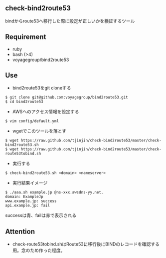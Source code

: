 ## check-bind2route53

bindからroute53へ移行した際に設定が正しいかを検証するツール

## Requirement
* ruby
* bash (>4)
* voyagegroup/bind2route53

## Use
* bind2route53をgit cloneする

```
$ git clone git@github.com:voyagegroup/bind2route53.git
$ cd bind2route53
```

* AWSへのアクセス情報を設定する

```
$ vim config/default.yml
```

* wgetでこのツールを落とす

```
$ wget https://raw.github.com/tjinjin/check-bind2route53/master/check-bind2route53.sh
$ wget https://raw.github.com/tjinjin/check-bind2route53/master/check-route53tobind.sh
```

* 実行する

```
$ check-bind2route53.sh <domain> <nameserver>
```

* 実行結果イメージ
```
$ ./aaa.sh example.jp @ns-xxx.awsdns-yy.net.
domain: ExampleJp
www.example.jp: success
api.example.jp: fail
```
successは青、failは赤で表示される

## Attention
* check-route53tobind.shはRoute53に移行後にBINDのレコードを確認する用。念のため作った程度。
